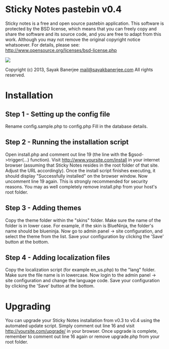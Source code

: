 Sticky Notes pastebin v0.4
===========================

Sticky notes is a free and open source pastebin application.
This software is protected by the BSD license, which means that you can freely
copy and share the software and its source code, and you are free to adapt from 
this work. Although you may not remove the original copyright notice whatsoever. 
For details, please see: http://www.opensource.org/licenses/bsd-license.php

[![](http://www.pledgie.com/campaigns/20549.png?skin_name=chrome)](http://www.pledgie.com/campaigns/20549)

Copyright (c) 2013, Sayak Banerjee <mail@sayakbanerjee.com>
All rights reserved.


Installation
=============

Step 1 - Setting up the config file
------------------------------------
Rename config.sample.php to config.php
Fill in the database details. 

Step 2 - Running the installation script
-----------------------------------------
Open install.php and comment out line 19 (the line with the $gsod->trigger(...)
function). Visit http://www.yoursite.com/install in your internet browser
(assuming that Sticky Notes resides in the root folder of that site. Adjust the
URL accordingly).
Once the install script finishes executing, it should display "Successfully
installed" on the browser window.
Now uncomment line 19 again. This is strongly recommended for security reasons.
You may as well completely remove install.php from your host's root folder.

Step 3 - Adding themes
-----------------------
Copy the theme folder within the "skins" folder.
Make sure the name of the folder is in lower case. 
For example, if the skin is BlueNinja, the folder's name should be blueninja.
Now go to admin panel -> site configuration, and select the theme from the
list. Save your configuration by clicking the 'Save' button at the bottom.

Step 4 - Adding localization files
-----------------------------------
Copy the localization script (for example en_us.php) to the "lang" folder.
Make sure the file name is in lowercase.
Now login to the admin panel -> site configuration and change the language
code. Save your configuration by clicking the 'Save' button at the bottom.


Upgrading
==========

You can upgrade your Sticky Notes installation from v0.3 to v0.4 using the
automated update script. Simply comment out line 16 and visit
http://yoursite.com/upgrade/ in your browser. Once upgrade is complete,
remember to comment out line 16 again or remove upgrade.php from your root
folder.